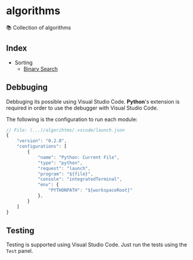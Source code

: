 # algorithms
📚 Collection of algorithms

## Index
-	Sorting
	- [Binary Search](https://github.com/estebanborai/algorithms/blob/master/algorithms/functions/binary_search/binary_search.py)

## Debbuging
Debbuging its possible using Visual Studio Code.
**Python**'s extension is required in order to use the debugger with Visual Studio Code.

The following is the configuration to run each module:
```javascript
// File: (...)/algorihtms/.vscode/launch.json
{
	"version": "0.2.0",
	"configurations": [
		{
			"name": "Python: Current File",
			"type": "python",
			"request": "launch",
			"program": "${file}",
			"console": "integratedTerminal",
			"env": {
				"PYTHONPATH": "${workspaceRoot}"
			},
		}
	]
}
```

## Testing
Testing is supported using Visual Studio Code.
Just run the tests using the `Test` panel.
